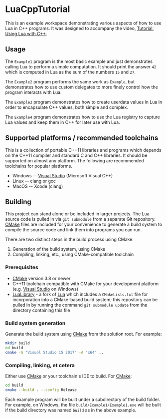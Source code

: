 # LuaCppTutorial

This is an example workspace demonstrating various aspects of how to use Lua
in C++ programs.  It was designed to accompany the video,
[Tutorial: Using Lua with C++](https://example.com/put-url-to-youtube-video-here).

## Usage

The `Example1` program is the most basic example and just demonstrates calling
Lua to perform a simple computation.  It should print the answer `42` which is
computed in Lua as the sum of the numbers `15` and `27`.

The `Example2` program performs the same work as `Example`, but demonstrates
how to use custom delegates to more finely control how the program interacts
with Lua.

The `Example3` program demonstrates how to create userdata values in Lua in
order to encapsulate C++ values, both simple and complex.

The `Example4` program demonstrates how to use the Lua registry to capture Lua
values and keep them in C++ for later use with Lua.

## Supported platforms / recommended toolchains

This is a collection of portable C++11 libraries and programs which depends on
the C++11 compiler and standard C and C++ libraries.  It should be supported on
almost any platform.  The following are recommended toolchains for popular
platforms.

* Windows -- [Visual Studio](https://www.visualstudio.com/) (Microsoft Visual
  C++)
* Linux -- clang or gcc
* MacOS -- Xcode (clang)

## Building

This project can stand alone or be included in larger projects.  The Lua source
code is pulled in via `git submodule` from a separate Git repository.
[CMake](https://cmake.org/) files are included for your convenience to generate
a build system to compile the source code and link them into programs you can
run.

There are two distinct steps in the build process using CMake:

1. Generation of the build system, using CMake
2. Compiling, linking, etc., using CMake-compatible toolchain

### Prerequisites

* [CMake](https://cmake.org/) version 3.8 or newer
* C++11 toolchain compatible with CMake for your development platform (e.g.
  [Visual Studio](https://www.visualstudio.com/) on Windows)
* [LuaLibrary](https://github.com/rhymu8354/lua.git) - a fork of
  [Lua](http://www.lua.org/) which includes a `CMakeLists.txt` file for
  incorporation into a CMake-based build system; this repository can be pulled
  in by running the command `git submodule update` from the directory
  containing this file

### Build system generation

Generate the build system using [CMake](https://cmake.org/) from the solution
root.  For example:

```bash
mkdir build
cd build
cmake -G "Visual Studio 15 2017" -A "x64" ..
```

### Compiling, linking, et cetera

Either use [CMake](https://cmake.org/) or your toolchain's IDE to build.
For [CMake](https://cmake.org/):

```bash
cd build
cmake --build . --config Release
```

Each example program will be built under a subdirectory of the build folder.
For example, on Windows, the file `build/Example1/Example1.exe` will be built
if the build directory was named `build` as in the above example.
